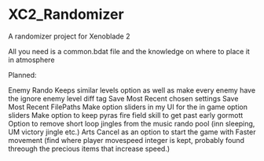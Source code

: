 # XC2_Randomizer
A randomizer project for Xenoblade 2

All you need is a common.bdat file and the knowledge on where to place it in atmosphere


 Planned:

 Enemy Rando Keeps similar levels option as well as make every enemy have the ignore enemy level diff tag
 Save Most Recent chosen settings 
 Save Most Recent FilePaths
 Make option sliders in my UI for the in game option sliders
 Make option to keep pyras fire field skill to get past early gormott
 Option to remove short loop jingles from the music rando pool (inn sleeping, UM victory jingle etc.)
 Arts Cancel as an option to start the game with
 Faster movement (find where player movespeed integer is kept, probably found threough the precious items that increase speed.)

